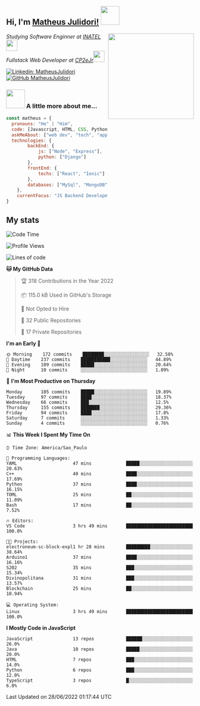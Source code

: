 <h2> Hi, I'm <a href="https://matheusjulidori.github.io" target="_blank">Matheus Julidori!</a> <img src="https://media.giphy.com/media/12oufCB0MyZ1Go/giphy.gif" width="50"></h2>
<img align='right' src="https://media.giphy.com/media/3oKIPnAiaMCws8nOsE/giphy.gif" width="230" height="auto">
<p><em>Studying Software Enginner at <a href="http://www.inatel.br" target="_blank">INATEL</a><img src="https://media.giphy.com/media/fYSnHlufseco8Fh93Z/giphy.gif" width="30"></br>
  Fullstack Web Developer at <a href="http://www.cp2ejr.com.br" target="_blank">CP2eJr</a><img src="https://media.giphy.com/media/WUlplcMpOCEmTGBtBW/giphy.gif" width="30"> 
</em></p>

[![Linkedin: MatheusJulidori](https://img.shields.io/badge/-MatheusJulidori-blue?style=flat-square&logo=Linkedin&logoColor=white&link=https://www.linkedin.com/in/MatheusJulidori/)](https://www.linkedin.com/in/MatheusJulidori/)
[![GitHub MatheusJulidori](https://img.shields.io/github/followers/matheusjulidori?label=follow&style=social)](https://github.com/MatheusJulidori)


### <img src="https://media.giphy.com/media/VgCDAzcKvsR6OM0uWg/giphy.gif" width="50"> A little more about me...  

```javascript
const matheus = {
  pronouns: "He" | "Him",
  code: [Javascript, HTML, CSS, Python, Java, C++, C],
  askMeAbout: ["web dev", "tech", "app dev", "games"],
  technologies: {
        backEnd: {
            js: ["Node", "Express"],
            python: ["Django"]
        },
        frontEnd: {
            techs: ["React", "Ionic"]
        },
        databases: ["MySql", "MongoDB","PostgreSQL"],
    },
    currentFocus: "JS Backend Development",
}
```
<h2>My stats</h2>

<!--START_SECTION:waka-->
![Code Time](http://img.shields.io/badge/Code%20Time-180%20hrs%2012%20mins-blue)

![Profile Views](http://img.shields.io/badge/Profile%20Views-7-blue)

![Lines of code](https://img.shields.io/badge/From%20Hello%20World%20I%27ve%20Written-611%20Thousand%20lines%20of%20code-blue)

**🐱 My GitHub Data** 

> 🏆 318 Contributions in the Year 2022
 > 
> 📦 115.0 kB Used in GitHub's Storage 
 > 
> 🚫 Not Opted to Hire
 > 
> 📜 32 Public Repositories 
 > 
> 🔑 17 Private Repositories  
 > 
**I'm an Early 🐤** 

```text
🌞 Morning    172 commits    ████████░░░░░░░░░░░░░░░░░   32.58% 
🌆 Daytime    237 commits    ███████████░░░░░░░░░░░░░░   44.89% 
🌃 Evening    109 commits    █████░░░░░░░░░░░░░░░░░░░░   20.64% 
🌙 Night      10 commits     ░░░░░░░░░░░░░░░░░░░░░░░░░   1.89%

```
📅 **I'm Most Productive on Thursday** 

```text
Monday       105 commits    █████░░░░░░░░░░░░░░░░░░░░   19.89% 
Tuesday      97 commits     ████░░░░░░░░░░░░░░░░░░░░░   18.37% 
Wednesday    66 commits     ███░░░░░░░░░░░░░░░░░░░░░░   12.5% 
Thursday     155 commits    ███████░░░░░░░░░░░░░░░░░░   29.36% 
Friday       94 commits     ████░░░░░░░░░░░░░░░░░░░░░   17.8% 
Saturday     7 commits      ░░░░░░░░░░░░░░░░░░░░░░░░░   1.33% 
Sunday       4 commits      ░░░░░░░░░░░░░░░░░░░░░░░░░   0.76%

```


📊 **This Week I Spent My Time On** 

```text
⌚︎ Time Zone: America/Sao_Paulo

💬 Programming Languages: 
YAML                     47 mins             █████░░░░░░░░░░░░░░░░░░░░   20.63% 
C++                      40 mins             ████░░░░░░░░░░░░░░░░░░░░░   17.69% 
Python                   37 mins             ████░░░░░░░░░░░░░░░░░░░░░   16.15% 
TOML                     25 mins             ██░░░░░░░░░░░░░░░░░░░░░░░   11.09% 
Bash                     17 mins             ██░░░░░░░░░░░░░░░░░░░░░░░   7.52%

🔥 Editors: 
VS Code                  3 hrs 49 mins       █████████████████████████   100.0%

🐱‍💻 Projects: 
electroneum-sc-block-expl1 hr 28 mins        █████████░░░░░░░░░░░░░░░░   38.64% 
Arduino1                 37 mins             ████░░░░░░░░░░░░░░░░░░░░░   16.16% 
S202                     35 mins             ███░░░░░░░░░░░░░░░░░░░░░░   15.34% 
Divinopolitana           31 mins             ███░░░░░░░░░░░░░░░░░░░░░░   13.57% 
Blockchain               25 mins             ██░░░░░░░░░░░░░░░░░░░░░░░   10.94%

💻 Operating System: 
Linux                    3 hrs 49 mins       █████████████████████████   100.0%

```

**I Mostly Code in JavaScript** 

```text
JavaScript               13 repos            ██████░░░░░░░░░░░░░░░░░░░   26.0% 
Java                     10 repos            █████░░░░░░░░░░░░░░░░░░░░   20.0% 
HTML                     7 repos             ███░░░░░░░░░░░░░░░░░░░░░░   14.0% 
Python                   6 repos             ███░░░░░░░░░░░░░░░░░░░░░░   12.0% 
TypeScript               3 repos             █░░░░░░░░░░░░░░░░░░░░░░░░   6.0%

```



 Last Updated on 28/06/2022 01:17:44 UTC
<!--END_SECTION:waka-->
